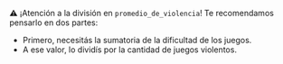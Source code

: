 :warning: ¡Atención a la división en `promedio_de_violencia`! Te recomendamos pensarlo en dos partes:

* Primero, necesitás la sumatoria de la dificultad de los juegos.
* A ese valor, lo dividís por la cantidad de juegos violentos. 